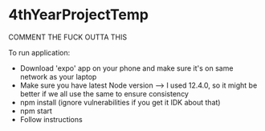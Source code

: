 # 4thYearProjectTemp

COMMENT THE FUCK OUTTA THIS

To run application:

- Download 'expo' app on your phone and make sure it's on same network as your laptop
- Make sure you have latest Node version --> I used 12.4.0, so it might be better if we all use the same to ensure consistency
- npm install (ignore vulnerabilities if you get it IDK about that)
- npm start
- Follow instructions

